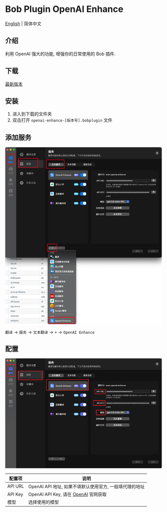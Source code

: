 # Bob Plugin OpenAI Enhance

[English](./README.md) | 简体中文

## 介绍

利用 OpenAI 强大的功能, 增强你的日常使用的 Bob 插件.

## 下载

[最新版本](https://github.com/Layouwen/bob-plugin-openai-enhance/releases/download/v0.0.3-alpha.6/openai-enhance-0.0.3-alpha.6.bobplugin)

## 安装

1. 进入到下载的文件夹
2. 双击打开 `openai-enhance-[版本号].bobplugin` 文件

## 添加服务

![使用](/assets/img02.png)

`翻译` -> `服务` -> `文本翻译` -> `+` -> `OpenAI Enhance`

## 配置

![使用](./assets/img01.png)

| 配置项  | 说明                                                             |
| ------- | ---------------------------------------------------------------- |
| API URL | OpenAI API 地址, 如果不填默认使用官方, 一般填代理的地址          |
| API Key | OpenAI API Key, 请在 [OpenAI](https://beta.openai.com/) 官网获取 |
| 模型    | 选择使用的模型                                                   |